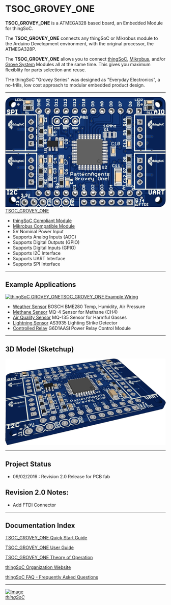 # TSOC_GROVEY_ONE
**TSOC_GROVEY_ONE** is a ATMEGA328 based board, an Embedded Module for thingSoC.

The **TSOC_GROVEY_ONE** connects any thingSoC or Mikrobus module to the Arduino Development environment, with the original processor, the ATMEGA328P.

The **TSOC_GROVEY_ONE** allows you to connect [thingSoC](http://thingsoc.github.io/), [Mikrobus](http://www.mikroe.com/mikrobus/), and/or [Grove System](http://www.seeedstudio.com/blog/2016/03/09/tutorial-intro-to-grove-connectors-for-arduinoraspberry-pi-projects/) Modules all at the same time.
This gives you maximum flexiblity for parts selection and reuse. 

THe thingSoC "Grovey Series" was designed as "Everyday Electronics", a no-frills, low cost approach to modular embedded product design.

---------------------------------------

[![thingSoC GROVEY_ONE](https://github.com/thingSoC/TSOC_GROVEY_ONE/blob/master/TSOC_GROVEY_ONE/images/TSOC_GROVEY_ONE_top.png?raw=true)TSOC_GROVEY_ONE](https://github.com/thingSoC/TSOC_GROVEY_ONE/)


* [thingSoC Compliant Module](http://www.thingsoc.com)
* [Mikrobus Compatible Module](http://www.mikroe.com/mikrobus/) 
* 5V Nominal Power Input
* Supports Analog  Inputs  (ADC) 
* Supports Digital Outputs (GPIO)
* Supports Digital Inputs  (GPIO)
* Supports I2C Interface
* Supports UART Interface
* Supports SPI Interface


---------------------------------------
## Example Applications

[![thingSoC GROVEY_ONE](https://github.com/thingSoC/TSOC_GROVEY_ONE/blob/master/TSOC_GROVEY_ONE/images/product/TSOC_GROVEY_ONE_wiring.png?raw=true)TSOC_GROVEY_ONE Example Wiring](https://github.com/thingSoC/TSOC_GROVEY_ONE/)


* [Weather Sensor](http://www.mikroe.com/click/weather/) BOSCH BME280 Temp, Humidity, Air Pressure
* [Methane Sensor](http://www.mikroe.com/click/methane/) MQ-4 Sensor for Methane (CH4) 
* [Air Quality Sensor](http://www.mikroe.com/click/air-quality/) MQ-135 Sensor for Harmful Gasses
* [Lightning Sensor](http://www.mikroe.com/click/thunder/) AS3935 Lighting Strike Detector
* [Controlled Relay](http://www.mikroe.com/click/relay/) G6D1AASI Power Relay Control Module

---------------------------------------
## 3D Model (Sketchup)

![thingSoC TSOC_GROVEY_ONE](https://raw.githubusercontent.com/thingSoC/TSOC_GROVEY_ONE/master/TSOC_GROVEY_ONE/images/TSOC_GROVEY_ONE_iso.png)


---------------------------------------
## Project Status

* 09/02/2016 : Revision 2.0 Release for PCB fab

## Revision 2.0 Notes: ##

* Add FTDI Connector

---------------------------------------

## Documentation Index <a name="documentation_index"/>

[TSOC_GROVEY_ONE Quick Start Guide](https://github.com/thingSoC/TSOC_GROVEY_ONE/blob/master/TSOC_GROVEY_ONE/docs/QuickStart.md)

[TSOC_GROVEY_ONE User Guide](https://github.com/thingSoC/TSOC_GROVEY_ONE/blob/master/TSOC_GROVEY_ONE/docs/UserGuide.md)

[TSOC_GROVEY_ONE Theory of Operation](https://github.com/thingSoC/TSOC_GROVEY_ONE/blob/master/TSOC_GROVEY_ONE/docs/TheoryOfOperation.md)

[thingSoC Organization Website](http://thingSoC.github.io)

[thingSoC FAQ - Frequently Asked Questions](http://thingsoc.github.io/support/faq.html)

---------------------------------------

[![Image](http://thingsoc.github.io/img/projects/thingSoC/thingSoC_thumb.png?raw=true)  
*thingSoC*](http://thingsoc.github.io) 
 
